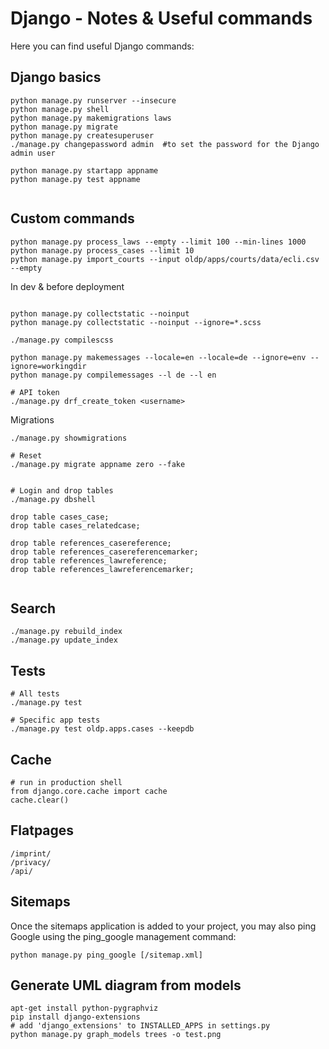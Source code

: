 # Django - Notes & Useful commands

Here you can find useful Django commands:

## Django basics

```
python manage.py runserver --insecure
python manage.py shell
python manage.py makemigrations laws
python manage.py migrate
python manage.py createsuperuser
./manage.py changepassword admin  #to set the password for the Django admin user

python manage.py startapp appname
python manage.py test appname


```

## Custom commands
```
python manage.py process_laws --empty --limit 100 --min-lines 1000
python manage.py process_cases --limit 10
python manage.py import_courts --input oldp/apps/courts/data/ecli.csv --empty

```

In dev & before deployment
```

python manage.py collectstatic --noinput
python manage.py collectstatic --noinput --ignore=*.scss

./manage.py compilescss

python manage.py makemessages --locale=en --locale=de --ignore=env --ignore=workingdir
python manage.py compilemessages --l de --l en

# API token
./manage.py drf_create_token <username>

```

Migrations

```
./manage.py showmigrations

# Reset
./manage.py migrate appname zero --fake


# Login and drop tables
./manage.py dbshell

drop table cases_case;
drop table cases_relatedcase;

drop table references_casereference;
drop table references_casereferencemarker;
drop table references_lawreference;
drop table references_lawreferencemarker;


```

## Search

```
./manage.py rebuild_index
./manage.py update_index
```


## Tests

```
# All tests
./manage.py test

# Specific app tests
./manage.py test oldp.apps.cases --keepdb
```


## Cache

```
# run in production shell
from django.core.cache import cache
cache.clear()
```

## Flatpages

```
/imprint/
/privacy/
/api/
```

## Sitemaps

Once the sitemaps application is added to your project, you may also ping Google using the ping_google management command:

```
python manage.py ping_google [/sitemap.xml]
```


## Generate UML diagram from models

```
apt-get install python-pygraphviz
pip install django-extensions
# add 'django_extensions' to INSTALLED_APPS in settings.py
python manage.py graph_models trees -o test.png
```
